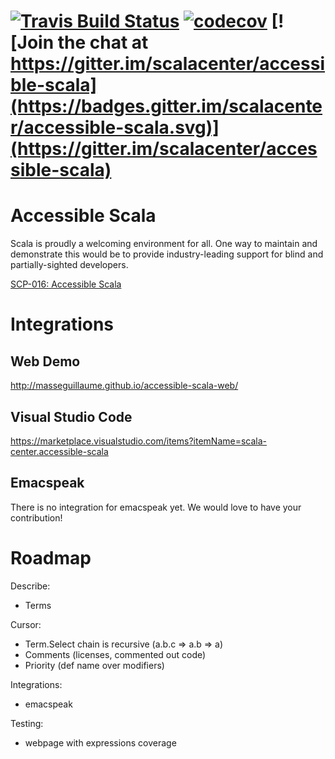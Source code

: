 [![Travis Build Status](https://travis-ci.org/MasseGuillaume/accessible-scala.svg?branch=master)](https://travis-ci.org/scalacenter/accessible-scala) [![codecov](https://codecov.io/gh/MasseGuillaume/accessible-scala/branch/master/graph/badge.svg)](https://codecov.io/gh/MasseGuillaume/accessible-scala) [![Join the chat at https://gitter.im/scalacenter/accessible-scala](https://badges.gitter.im/scalacenter/accessible-scala.svg)](https://gitter.im/scalacenter/accessible-scala)
========

# Accessible Scala

Scala is proudly a welcoming environment for all. One way to maintain and demonstrate this would be to provide industry-leading support for blind and partially-sighted developers.

[SCP-016: Accessible Scala](https://github.com/scalacenter/advisoryboard/blob/master/proposals/016-verbal-descriptions.md)

# Integrations

## Web Demo

http://masseguillaume.github.io/accessible-scala-web/

## Visual Studio Code

https://marketplace.visualstudio.com/items?itemName=scala-center.accessible-scala

## Emacspeak

There is no integration for emacspeak yet. We would love to have your contribution!

# Roadmap

Describe:

* Terms

Cursor:

* Term.Select chain is recursive (a.b.c => a.b => a)
* Comments (licenses, commented out code)
* Priority (def name over modifiers)

Integrations:

* emacspeak

Testing:

* webpage with expressions coverage